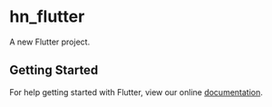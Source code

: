 # hn_flutter

A new Flutter project.

## Getting Started

For help getting started with Flutter, view our online
[documentation](http://flutter.io/).
